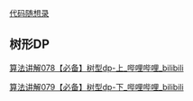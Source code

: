 [代码随想录](https://www.programmercarl.com/0968.监控二叉树.html#算法公开课)



## 树形DP

[算法讲解078【必备】树型dp-上_哔哩哔哩_bilibili](https://www.bilibili.com/video/BV1194y1J7ud/?spm_id_from=333.999.0.0&vd_source=96c1635797a0d7626fb60e973a29da38)

[算法讲解079【必备】树型dp-下_哔哩哔哩_bilibili](https://www.bilibili.com/video/BV1ae411f7AC/?spm_id_from=333.999.0.0&vd_source=96c1635797a0d7626fb60e973a29da38)